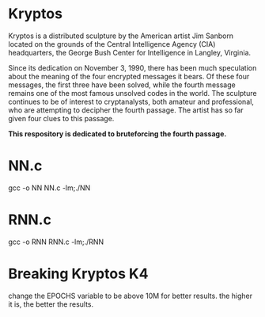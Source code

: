 # Kryptos

Kryptos is a distributed sculpture by the American artist Jim Sanborn located on the grounds of the Central Intelligence Agency (CIA) headquarters, the George Bush Center for Intelligence in Langley, Virginia.

Since its dedication on November 3, 1990, there has been much speculation about the meaning of the four encrypted messages it bears. Of these four messages, the first three have been solved, while the fourth message remains one of the most famous unsolved codes in the world. The sculpture continues to be of interest to cryptanalysts, both amateur and professional, who are attempting to decipher the fourth passage. The artist has so far given four clues to this passage. 

**This respository is dedicated to bruteforcing the fourth passage.**

# NN.c
gcc -o NN NN.c -lm;./NN

# RNN.c
gcc -o RNN RNN.c -lm;./RNN

# Breaking Kryptos K4

change the EPOCHS variable to be above 10M for better results. the higher it is, the better the results.

